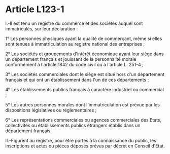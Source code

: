 # Article L123-1

I.-Il est tenu un registre du commerce et des sociétés auquel sont immatriculés, sur leur déclaration :

1° Les personnes physiques ayant la qualité de commerçant, même si elles sont tenues à immatriculation au registre national des entreprises ;

2° Les sociétés et groupements d'intérêt économique ayant leur siège dans un département français et jouissant de la personnalité morale conformément à l'article 1842 du code civil ou à l'article L. 251-4 ;

3° Les sociétés commerciales dont le siège est situé hors d'un département français et qui ont un établissement dans l'un de ces départements ;

4° Les établissements publics français à caractère industriel ou commercial ;

5° Les autres personnes morales dont l'immatriculation est prévue par les dispositions législatives ou réglementaires ;

6° Les représentations commerciales ou agences commerciales des Etats, collectivités ou établissements publics étrangers établis dans un département français.

II.-Figurent au registre, pour être portés à la connaissance du public, les inscriptions et actes ou pièces déposés prévus par décret en Conseil d'Etat.
